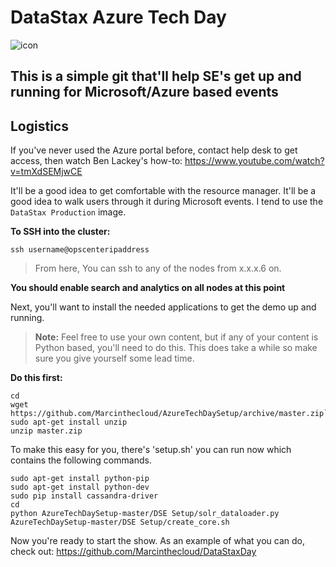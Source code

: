 DataStax Azure Tech Day 
===================
![icon](http://i.imgur.com/FoIOBlt.png)

This is a simple git that'll help SE's get up and running for Microsoft/Azure based events 
----------


Logistics
-------------

If you've never used the Azure portal before, contact help desk to get access, then watch Ben Lackey's how-to: https://www.youtube.com/watch?v=tmXdSEMjwCE

It'll be a good idea to get comfortable with the resource manager. It'll be a good idea to walk users through it during Microsoft events. 
I tend to use the ```DataStax Production``` image. 

**To SSH into the cluster:**

```
ssh username@opscenteripaddress 
```
>From here, You can ssh to any of the nodes from x.x.x.6 on. 

**You should enable search and analytics on all nodes at this point**



Next, you'll want to install the needed applications to get the demo up and running. 
>**Note:** Feel free to use your own content, but if any of your content is Python based, you'll need to do this. This does take a while so make sure you give yourself some lead time.

**Do this first:**
```
cd
wget https://github.com/Marcinthecloud/AzureTechDaySetup/archive/master.zip```
sudo apt-get install unzip
unzip master.zip
```

To make this easy for you, there's 'setup.sh' you can run now which contains the following commands. 

```
sudo apt-get install python-pip
sudo apt-get install python-dev
sudo pip install cassandra-driver
cd
python AzureTechDaySetup-master/DSE Setup/solr_dataloader.py
AzureTechDaySetup-master/DSE Setup/create_core.sh
```


Now you're ready to start the show. As an example of what you can do, check out: https://github.com/Marcinthecloud/DataStaxDay

